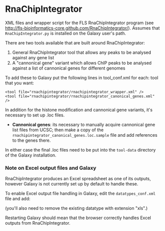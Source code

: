 RnaChipIntegrator
=================

XML files and wrapper script for the FLS RnaChipIntegrator program (see
http://fls-bioinformatics-core.github.com/RnaChipIntegrator/). Assumes
that `RnaChipIntegrator.py` is installed on the Galaxy user's path.

There are two tools available that are built around RnaChipIntegrator:

 1. General RnaChipIntegrator tool that allows any peaks to be analysed
    against any gene list
 2. A "cannonical gene" variant which allows ChIP peaks to be analysed
    against a list of cannonical genes for different genomes

To add these to Galaxy put the following lines in tool_conf.xml for each:
tool that you want:

    <tool file="rnachipintegrator/rnachipintegrator_wrapper.xml" />
    <tool file="rnachipintegrator/rnachipintegrator_canonical_genes.xml" />

In addition for the histone modification and cannonical gene variants, it's
necessary to set up .loc files.

 * **Cannonical genes**: its necessary to manually acquire cannonical gene
   list files from UCSC; then make a copy of the
   `rnachipintegrator_canonical_genes.loc.sample` file and add references
   to the genes there.

In either case the final .loc files need to be put into the `tool-data`
directory of the Galaxy installation.

### Note on Excel output files and Galaxy ###

RnaChipIntegrator produces an Excel spreadsheet as one of its outputs,
however Galaxy is not currently set up by default to handle these.

To enable Excel output file handling in Galaxy, edit the `datatypes_conf.xml`
file and add:

   <datatype extension="xls" type="galaxy.datatypes.data:Data" mimetype="application/vnd.ms-excel" />

(you'll also need to remove the existing datatype with extension "xls".)

Restarting Galaxy should mean that the browser correctly handles Excel
outputs from RnaChipIntegrator.
